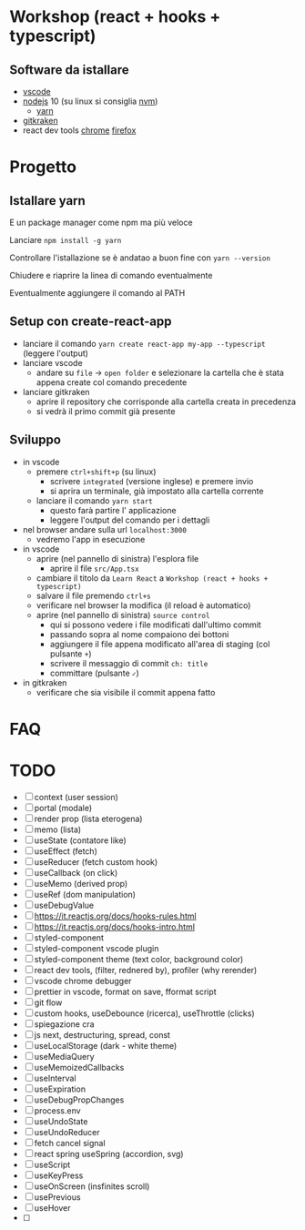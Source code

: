 # Workshop (react + hooks + typescript)

## Software da istallare

- [vscode](https://code.visualstudio.com/)
- [nodejs](https://nodejs.org/en/) 10 (su linux si consiglia [nvm](https://github.com/nvm-sh/nvm))
  - [yarn](https://yarnpkg.com/lang/en/)
- [gitkraken](https://www.gitkraken.com/)
- react dev tools [chrome](https://chrome.google.com/webstore/detail/react-developer-tools/fmkadmapgofadopljbjfkapdkoienihi) [firefox](https://addons.mozilla.org/it/firefox/addon/react-devtools/)

# Progetto

## Istallare yarn

E un package manager come npm ma più veloce

Lanciare `npm install -g yarn`

Controllare l'istallazione se è andatao a buon fine con `yarn --version`

Chiudere e riaprire la linea di comando eventualmente

Eventualmente aggiungere il comando al PATH

## Setup con create-react-app

- lanciare il comando `yarn create react-app my-app --typescript` (leggere l'output)
- lanciare vscode
  - andare su `file` -> `open folder` e selezionare la cartella che è stata appena create col comando precedente
- lanciare gitkraken
  - aprire il repository che corrisponde alla cartella creata in precedenza
  - si vedrà il primo commit già presente

## Sviluppo

- in vscode
  - premere `ctrl+shift+p` (su linux)
    - scrivere `integrated` (versione inglese) e premere invio
    - si aprira un terminale, già impostato alla cartella corrente
  - lanciare il comando `yarn start`
    - questo farà partire l' applicazione
    - leggere l'output del comando per i dettagli
- nel browser andare sulla url `localhost:3000`
  - vedremo l'app in esecuzione
- in vscode
  - aprire (nel pannello di sinistra) l'esplora file
    - aprire il file `src/App.tsx`
  - cambiare il titolo da `Learn React` a `Workshop (react + hooks + typescript)`
  - salvare il file premendo `ctrl+s`
  - verificare nel browser la modifica (il reload è automatico)
  - aprire (nel pannello di sinistra) `source control`
    - qui si possono vedere i file modificati dall'ultimo commit
    - passando sopra al nome compaiono dei bottoni
    - aggiungere il file appena modificato all'area di staging (col pulsante `+`)
    - scrivere il messaggio di commit `ch: title`
    - committare (pulsante `✓`)
- in gitkraken
  - verificare che sia visibile il commit appena fatto

# FAQ

# TODO

- [ ] context (user session)
- [ ] portal (modale)
- [ ] render prop (lista eterogena)
- [ ] memo (lista)
- [ ] useState (contatore like)
- [ ] useEffect (fetch)
- [ ] useReducer (fetch custom hook)
- [ ] useCallback (on click)
- [ ] useMemo (derived prop)
- [ ] useRef (dom manipulation)
- [ ] useDebugValue
- [ ] https://it.reactjs.org/docs/hooks-rules.html
- [ ] https://it.reactjs.org/docs/hooks-intro.html
- [ ] styled-component
- [ ] styled-component vscode plugin
- [ ] styled-component theme (text color, background color)
- [ ] react dev tools, (filter, rednered by), profiler (why rerender)
- [ ] vscode chrome debugger
- [ ] prettier in vscode, format on save, fformat script
- [ ] git flow
- [ ] custom hooks, useDebounce (ricerca), useThrottle (clicks)
- [ ] spiegazione cra
- [ ] js next, destructuring, spread, const
- [ ] useLocalStorage (dark - white theme)
- [ ] useMediaQuery
- [ ] useMemoizedCallbacks
- [ ] useInterval
- [ ] useExpiration
- [ ] useDebugPropChanges
- [ ] process.env
- [ ] useUndoState
- [ ] useUndoReducer
- [ ] fetch cancel signal
- [ ] react spring useSpring (accordion, svg)
- [ ] useScript
- [ ] useKeyPress
- [ ] useOnScreen (insfinites scroll)
- [ ] usePrevious
- [ ] useHover
- [ ] 